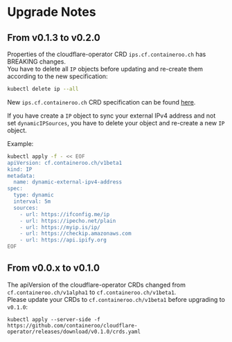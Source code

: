 # Upgrade Notes

## From v0.1.3 to v0.2.0

Properties of the cloudflare-operator CRD `ips.cf.containeroo.ch` has BREAKING changes.  
You have to delete all `IP` objects before updating and re-create them according to the new specification:

```bash
kubectl delete ip --all
```

New `ips.cf.containeroo.ch` CRD specification can be found [here](/docs/content/core_concept.md#IP).

If you have create a `IP` object to sync your external IPv4 address and not set `dynamicIPSources`, you have to delete your object and re-create a new `IP` object.

Example:

```bash
kubectl apply -f - << EOF
apiVersion: cf.containeroo.ch/v1beta1
kind: IP
metadata:
  name: dynamic-external-ipv4-address
spec:
  type: dynamic
  interval: 5m
  sources:
    - url: https://ifconfig.me/ip
    - url: https://ipecho.net/plain
    - url: https://myip.is/ip/
    - url: https://checkip.amazonaws.com
    - url: https://api.ipify.org
EOF
```

## From v0.0.x to v0.1.0

The apiVersion of the cloudflare-operator CRDs changed from `cf.containeroo.ch/v1alpha1` to `cf.containeroo.ch/v1beta1`.  
Please update your CRDs to `cf.containeroo.ch/v1beta1` before upgrading to `v0.1.0`:

```shell
kubectl apply --server-side -f https://github.com/containeroo/cloudflare-operator/releases/download/v0.1.0/crds.yaml
```
